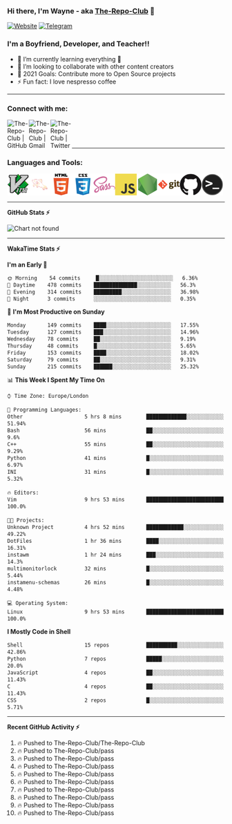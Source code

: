 ### Hi there, I'm Wayne - aka [The-Repo-Club][website] 👋

[![Website](https://img.shields.io/website?label=github.com/The-Repo-Club/&color=orange&style=flat-square&url=https://github.com/The-Repo-Club/)][website]
[![Telegram](https://img.shields.io/badge/Chat%20on-Telegram-orange.svg?color=orange&logo=telegram&style=flat-square)][telegram]

### I'm a Boyfriend, Developer, and Teacher!!

- 🌱 I’m currently learning everything 🤣
- 👯 I’m looking to collaborate with other content creators
- 🥅 2021 Goals: Contribute more to Open Source projects
- ⚡ Fun fact: I love nespresso coffee

---
### Connect with me:

[<img align="left" alt="The-Repo-Club | GitHub" width="50px" src="https://cdn.jsdelivr.net/npm/simple-icons@v3/icons/github.svg" />][website]
[<img align="left" alt="The-Repo-Club | Gmail" width="50px" src="https://cdn.jsdelivr.net/npm/simple-icons@v3/icons/gmail.svg" />][email]
[<img align="left" alt="The-Repo-Club | Twitter" width="50px" src="https://cdn.jsdelivr.net/npm/simple-icons@v3/icons/telegram.svg" />][telegram]

[website]: https://github.com/The-Repo-Club/
[email]: mailto:wayne6324@gmail.com
[telegram]: https://t.me/TheRepoClub

<br />
<br />
<br />

---
### Languages and Tools:

<img align="left" alt="Vim" width="50px" src="https://raw.githubusercontent.com/github/explore/80688e429a7d4ef2fca1e82350fe8e3517d3494d/topics/vim/vim.png" />
<img align="left" alt="Fish" width="50px" src="https://raw.githubusercontent.com/github/explore/80688e429a7d4ef2fca1e82350fe8e3517d3494d/topics/fish/fish.png" />
<img align="left" alt="HTML5" width="50px" src="https://raw.githubusercontent.com/github/explore/80688e429a7d4ef2fca1e82350fe8e3517d3494d/topics/html/html.png" />
<img align="left" alt="CSS3" width="50px" src="https://raw.githubusercontent.com/github/explore/80688e429a7d4ef2fca1e82350fe8e3517d3494d/topics/css/css.png" />
<img align="left" alt="Sass" width="50px" src="https://raw.githubusercontent.com/github/explore/80688e429a7d4ef2fca1e82350fe8e3517d3494d/topics/sass/sass.png" />
<img align="left" alt="JavaScript" width="50px" src="https://raw.githubusercontent.com/github/explore/80688e429a7d4ef2fca1e82350fe8e3517d3494d/topics/javascript/javascript.png" />
<img align="left" alt="Node.js" width="50px" src="https://raw.githubusercontent.com/github/explore/80688e429a7d4ef2fca1e82350fe8e3517d3494d/topics/nodejs/nodejs.png" />
<img align="left" alt="Git" width="50px" src="https://raw.githubusercontent.com/github/explore/80688e429a7d4ef2fca1e82350fe8e3517d3494d/topics/git/git.png" />
<img align="left" alt="GitHub" width="50px" src="https://raw.githubusercontent.com/github/explore/78df643247d429f6cc873026c0622819ad797942/topics/github/github.png" />
<img align="left" alt="Terminal" width="50px" src="https://raw.githubusercontent.com/github/explore/80688e429a7d4ef2fca1e82350fe8e3517d3494d/topics/terminal/terminal.png" />

<br />
<br />
<br />

---

**GitHub Stats ⚡**

![Chart not found](https://github-readme-stats.vercel.app/api?username=The-Repo-Club&theme=tokyonight&show_icons=true&count_private=true&hide_border=true&include_all_commits=true&custom_title=The-Repo-Club%27s+GitHub+Stats)


---

**WakaTime Stats ⚡**

<!--START_SECTION:waka-->
**I'm an Early 🐤** 

```text
🌞 Morning    54 commits     █░░░░░░░░░░░░░░░░░░░░░░░░   6.36% 
🌆 Daytime    478 commits    ██████████████░░░░░░░░░░░   56.3% 
🌃 Evening    314 commits    █████████░░░░░░░░░░░░░░░░   36.98% 
🌙 Night      3 commits      ░░░░░░░░░░░░░░░░░░░░░░░░░   0.35%

```
📅 **I'm Most Productive on Sunday** 

```text
Monday       149 commits    ████░░░░░░░░░░░░░░░░░░░░░   17.55% 
Tuesday      127 commits    ███░░░░░░░░░░░░░░░░░░░░░░   14.96% 
Wednesday    78 commits     ██░░░░░░░░░░░░░░░░░░░░░░░   9.19% 
Thursday     48 commits     █░░░░░░░░░░░░░░░░░░░░░░░░   5.65% 
Friday       153 commits    ████░░░░░░░░░░░░░░░░░░░░░   18.02% 
Saturday     79 commits     ██░░░░░░░░░░░░░░░░░░░░░░░   9.31% 
Sunday       215 commits    ██████░░░░░░░░░░░░░░░░░░░   25.32%

```


📊 **This Week I Spent My Time On** 

```text
⌚︎ Time Zone: Europe/London

💬 Programming Languages: 
Other                    5 hrs 8 mins        █████████████░░░░░░░░░░░░   51.94% 
Bash                     56 mins             ██░░░░░░░░░░░░░░░░░░░░░░░   9.6% 
C++                      55 mins             ██░░░░░░░░░░░░░░░░░░░░░░░   9.29% 
Python                   41 mins             █░░░░░░░░░░░░░░░░░░░░░░░░   6.97% 
INI                      31 mins             █░░░░░░░░░░░░░░░░░░░░░░░░   5.32%

🔥 Editors: 
Vim                      9 hrs 53 mins       █████████████████████████   100.0%

🐱‍💻 Projects: 
Unknown Project          4 hrs 52 mins       ████████████░░░░░░░░░░░░░   49.22% 
DotFiles                 1 hr 36 mins        ████░░░░░░░░░░░░░░░░░░░░░   16.31% 
instawm                  1 hr 24 mins        ███░░░░░░░░░░░░░░░░░░░░░░   14.3% 
multimonitorlock         32 mins             █░░░░░░░░░░░░░░░░░░░░░░░░   5.44% 
instamenu-schemas        26 mins             █░░░░░░░░░░░░░░░░░░░░░░░░   4.48%

💻 Operating System: 
Linux                    9 hrs 53 mins       █████████████████████████   100.0%

```

**I Mostly Code in Shell** 

```text
Shell                    15 repos            ██████████░░░░░░░░░░░░░░░   42.86% 
Python                   7 repos             █████░░░░░░░░░░░░░░░░░░░░   20.0% 
JavaScript               4 repos             ██░░░░░░░░░░░░░░░░░░░░░░░   11.43% 
C                        4 repos             ██░░░░░░░░░░░░░░░░░░░░░░░   11.43% 
CSS                      2 repos             █░░░░░░░░░░░░░░░░░░░░░░░░   5.71%

```



<!--END_SECTION:waka-->

---

**Recent GitHub Activity :zap:**

<!--START_SECTION:activity-->
1. 🔥 Pushed to The-Repo-Club/The-Repo-Club
2. 🔥 Pushed to The-Repo-Club/pass
3. 🔥 Pushed to The-Repo-Club/pass
4. 🔥 Pushed to The-Repo-Club/pass
5. 🔥 Pushed to The-Repo-Club/pass
6. 🔥 Pushed to The-Repo-Club/pass
7. 🔥 Pushed to The-Repo-Club/pass
8. 🔥 Pushed to The-Repo-Club/pass
9. 🔥 Pushed to The-Repo-Club/pass
10. 🔥 Pushed to The-Repo-Club/pass
<!--END_SECTION:activity-->